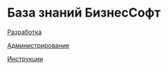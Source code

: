 # База знаний БизнесСофт

[Разработка](razrabotka/)

[Администрирование]()

[Инструкции](instrukcii/)

